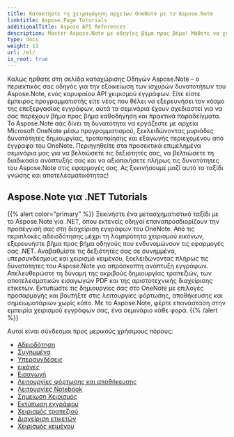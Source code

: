 ```yaml
---
title: Κατακτήστε τη χειραγώγηση αρχείων OneNote με το Aspose.Note
linktitle: Aspose.Page Tutorials
additionalTitle: Aspose API References
description: Master Aspose.Note με οδηγίες βήμα προς βήμα! Μάθετε να χειρίζεστε αρχεία OneNote μέσω προγραμματισμού για αποτελεσματική επεξεργασία εγγράφων.
type: docs
weight: 11
url: /el/
is_root: true
---
```


Καλώς ήρθατε στη σελίδα καταχώρισης Οδηγών Aspose.Note – ο περιεκτικός σας οδηγός για την εξοικείωση των ισχυρών δυνατοτήτων του Aspose.Note, ενός κορυφαίου API χειρισμού εγγράφων. Είτε είστε έμπειρος προγραμματιστής είτε νέος που θέλει να εξερευνήσει τον κόσμο της επεξεργασίας εγγράφων, αυτά τα σεμινάρια έχουν σχεδιαστεί για να σας παρέχουν βήμα προς βήμα καθοδήγηση και πρακτικά παραδείγματα. Το Aspose.Note σάς δίνει τη δυνατότητα να εργάζεστε με αρχεία Microsoft OneNote μέσω προγραμματισμού, ξεκλειδώνοντας μυριάδες δυνατότητες δημιουργίας, τροποποίησης και εξαγωγής περιεχομένου από έγγραφα του OneNote. Περιηγηθείτε στα προσεκτικά επιμελημένα σεμινάρια μας για να βελτιώσετε τις δεξιότητές σας, να βελτιώσετε τη διαδικασία ανάπτυξής σας και να αξιοποιήσετε πλήρως τις δυνατότητες του Aspose.Note στις εφαρμογές σας. Ας ξεκινήσουμε μαζί αυτό το ταξίδι γνώσης και αποτελεσματικότητας!

## Aspose.Note για .NET Tutorials
{{% alert color="primary" %}}
Ξεκινήστε ένα μετασχηματιστικό ταξίδι με το Aspose.Note για .NET, όπου εκτενείς οδηγοί επαναπροσδιορίζουν την προσέγγισή σας στη διαχείριση εγγράφων του OneNote. Από τις περιπλοκές αδειοδότησης μέχρι τη λαμπρότητα χειρισμού εικόνων, εξερευνήστε βήμα προς βήμα οδηγούς που ενδυναμώνουν τις εφαρμογές σας .NET. Αναβαθμίστε τις δεξιότητές σας σε συνημμένα, υπερσυνδέσμους και χειρισμό κειμένου, ξεκλειδώνοντας πλήρως τις δυνατότητες του Aspose.Note για απρόσκοπτη ανάπτυξη εγγράφων. Απελευθερώστε τη δύναμη της ακριβούς δημιουργίας τραπεζιών, των αποτελεσματικών εισαγωγών PDF και της αριστοτεχνικής διαχείρισης ετικετών. Εκτυπώστε τις δημιουργίες σας στο OneNote με επιλογές προσαρμογής και βουτήξτε στις λειτουργίες φόρτωσης, αποθήκευσης και σημειωματάριων χωρίς κόπο. Με το Aspose.Note, φέρτε επανάσταση στην εμπειρία χειρισμού εγγράφων σας, ένα σεμινάριο κάθε φορά.
{{% /alert %}}

Αυτοί είναι σύνδεσμοι προς μερικούς χρήσιμους πόρους:
 
- [Αδειοδότηση](./net/licensing/)
- [Συνημμένα](./net/attachments/)
- [Υπερσυνδέσεις](./net/hyperlinks/)
- [εικόνες](./net/images/)
- [Εισαγωγή](./net/import/)
- [Λειτουργίες φόρτωσης και αποθήκευσης](./net/loading-and-saving-operations/)
- [Λειτουργίες Notebook](./net/notebook-operations/)
- [Σημείωση Χειρισμός](./net/note-manipulation/)
- [Εκτύπωση εγγράφου](./net/printing-document/)
- [Χειρισμός τραπεζιού](./net/table-manipulation/)
- [Διαχείριση ετικετών](./net/tag-management/)
- [Χειρισμός κειμένου](./net/text-manipulation/)

